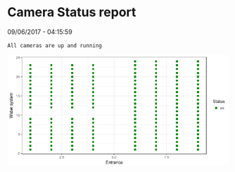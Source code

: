 Camera Status report
================
09/06/2017 - 04:15:59

    All cameras are up and running

![](camreport_files/figure-markdown_github/unnamed-chunk-2-1.png)
